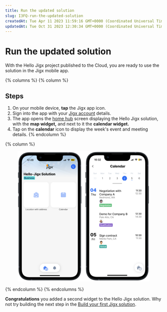 ```yaml
---
title: Run the updated solution
slug: I3FQ-run-the-updated-solution
createdAt: Tue Apr 11 2023 11:59:16 GMT+0000 (Coordinated Universal Time)
updatedAt: Tue Oct 31 2023 12:30:34 GMT+0000 (Coordinated Universal Time)
---
```


# Run the updated solution

With the Hello Jigx project published to the Cloud, you are ready to use the solution in the Jigx mobile app.

{% columns %}
{% column %}
## Steps

1. On your mobile device, **tap** the Jigx app icon.
2. Sign into the app with your [Jigx account](../creating-an-account.md) details.
3. The app opens the [home hub](../../building-apps-with-jigx/ui/home-hub/home-hub.md) screen displaying the Hello Jigx solution, with the **map widget,** and next to it the **calendar widget.**
4. Tap on the **calendar** icon to display the week's event and meeting details.
{% endcolumn %}

{% column %}
<figure><img src="../../.gitbook/assets/CalendarLight.PNG" alt=""><figcaption></figcaption></figure>
{% endcolumn %}
{% endcolumns %}

**Congratulations** you added a second widget to the Hello Jigx solution. Why not try building the next step in the [Build your first Jigx solution](create-the-hello-jigx-solution-project.md).
